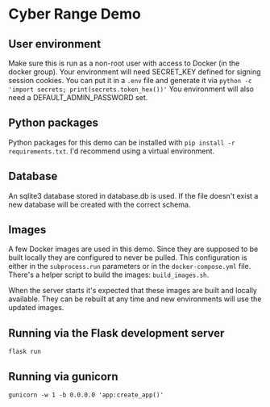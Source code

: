 # Cyber Range Demo

## User environment

Make sure this is run as a non-root user with access to Docker (in the docker group).
Your environment will need SECRET_KEY defined for signing session cookies.
You can put it in a `.env` file and generate it via `python -c 'import secrets; print(secrets.token_hex())'`
You environment will also need a DEFAULT_ADMIN_PASSWORD set.

## Python packages

Python packages for this demo can be installed with `pip install -r requirements.txt`.
I'd recommend using a virtual environment.

## Database

An sqlite3 database stored in database.db is used.
If the file doesn't exist a new database will be created with the correct schema.

## Images

A few Docker images are used in this demo.
Since they are supposed to be built locally they are configured to never be pulled.
This configuration is either in the `subprocess.run` parameters or in the `docker-compose.yml` file.
There's a helper script to build the images: `build_images.sh`.

When the server starts it's expected that these images are built and locally available.
They can be rebuilt at any time and new environments will use the updated images.

## Running via the Flask development server

`flask run`

## Running via gunicorn

`gunicorn -w 1 -b 0.0.0.0 'app:create_app()'`
